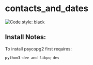 # contacts_and_dates

[![Code style: black](https://img.shields.io/badge/code%20style-black-000000.svg)](https://github.com/psf/black)


## Install Notes:

To install psycopg2 first requires:
```
python3-dev and libpq-dev
```
